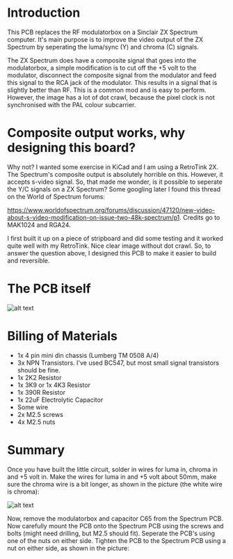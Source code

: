 # Introduction

This PCB replaces the RF modulatorbox on a Sinclair ZX Spectrum computer. It's main purpose is to improve the video output of the ZX Spectrum by seperating the luma/sync (Y) and chroma (C) signals.

The ZX Spectrum does have a composite signal that goes into the modulatorbox, a simple modification is to cut off the +5 volt to the modulator, disconnect the composite signal from the modulator and feed this signal to the RCA jack of the modulator. This results in a signal that is slightly better than RF. This is a common mod and is easy to perform. However, the image has a lot of dot crawl, because the pixel clock is not synchronised with the PAL colour subcarrier.

# Composite output works, why designing this board?
Why not? I wanted some exercise in KiCad and I am using a RetroTink 2X. The Spectrum's composite output is absolutely horrible on this. However, it accepts s-video signal. So, that made me wonder, is it possible to seperate the Y/C signals on a ZX Spectrum? Some googling later I found this thread on the World of Spectrum forums: 

https://www.worldofspectrum.org/forums/discussion/47120/new-video-about-s-video-modification-on-issue-two-48k-spectrum/p1. Credits go to MAK1024 and RGA24.

I first built it up on a piece of stripboard and did some testing and it worked quite well with my RetroTink. Nice clear image without dot crawl. So, to answer the question above, I designed this PCB to make it easier to build and reversible. 

# The PCB itself
![alt text](https://github.com/redhawk668/ZX-Spectrum-S-Video/blob/master/KiCad/Final%20Design.png)

# Billing of Materials
- 1x 4 pin mini din chassis (Lumberg TM 0508 A/4)
- 3x NPN Transistors. I've used BC547, but most small signal transistors should be fine.
- 1x 2K2 Resistor
- 1x 3K9 or 1x 4K3 Resistor
- 1x 390R Resistor
- 1x 22uF Electrolytic Capacitor
- Some wire
- 2x M2.5 screws
- 4x M2.5 nuts
# Summary
Once you have built the little circuit, solder in wires for luma in, chroma in and +5 volt in. Make the wires for luma in and +5 volt about 50mm, make sure the chroma wire is a bit longer, as shown in the picture (the white wire is chroma):

![alt text](https://github.com/redhawk668/ZX-Spectrum-S-Video/blob/master/IMG_20200522_165732.jpg)

Now, remove the modulatorbox and capacitor C65 from the Spectrum PCB. Now carefully mount the PCB onto the Spectrum PCB using the screws and bolts (might need drilling, but M2.5 should fit). Seperate the PCB's using one of the nuts on either side. Tighten the PCB to the Spectrum PCB using a nut on either side, as shown in the picture:
























